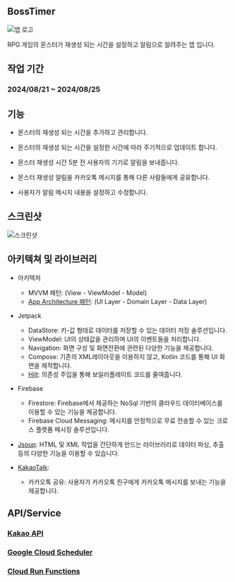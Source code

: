 ## BossTimer
![앱 로고]()

RPG 게임의 몬스터가 재생성 되는 시간을 설정하고 알림으로 알려주는 앱 입니다.

## 작업 기간
### 2024/08/21 ~ 2024/08/25

## 기능
- 몬스터의 재생성 되는 시간을 추가하고 관리합니다.  

- 몬스터의 재생성 되는 시간을 설정한 시간에 따라 주기적으로 업데이트 합니다.  

- 몬스터 재생성 시간 5분 전 사용자의 기기로 알림을 보내줍니다.  

- 몬스터 재생성 알림을 카카오톡 메시지를 통해 다른 사람들에게 공유합니다.  

- 사용자가 알림 메시지 내용을 설정하고 수정합니다.  

## 스크린샷
![스크린샷]()

## 아키텍쳐 및 라이브러리
- 아키텍처
   - MVVM 패턴: (View - ViewModel - Model)
   - [App Architecture 패턴](https://developer.android.com/topic/architecture/intro): (UI Layer - Domain Layer - Data Layer)
     
- Jetpack
  - DataStore: 키-값 형태로 데이터를 저장할 수 있는 데이터 저장 솔루션입니다.
  - ViewModel: UI의 상태값을 관리하며 UI의 이벤트들을 처리합니다.
  - Navigation: 화면 구성 및 화면전환에 관련된 다양한 기능을 제공합니다.
  - Compose: 기존의 XML레이아웃을 이용하지 않고, Kotlin 코드를 통해 UI 화면을 제작합니다.
  - [Hilt](https://dagger.dev/hilt/): 의존성 주입을 통해 보일러플레이트 코드를 줄여줍니다.

- Firebase
  - Firestore: Firebase에서 제공하는 NoSql 기반의 클라우드 데이터베이스를 이용할 수 있는 기능을 제공합니다.
  - Firebase Cloud Messaging: 메시지를 안정적으로 무료 전송할 수 있는 크로스 플랫폼 메시징 솔루션입니다.

- [Jsoup](https://jsoup.org/): HTML 및 XML 작업을 간단하게 만드는 라이브러리로 데이터 파싱, 추출 등의 다양한 기능을 이용할 수 있습니다.

- [KakaoTalk](https://developers.kakao.com/):
   - 카카오톡 공유: 사용자가 카카오톡 친구에게 카카오톡 메시지를 보내는 기능을 제공합니다.

## API/Service
### [Kakao API](https://developers.kakao.com/)
### [Google Cloud Scheduler](https://cloud.google.com/scheduler/docs)
### [Cloud Run Functions](https://cloud.google.com/functions)
